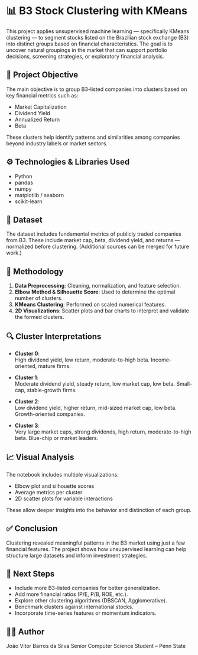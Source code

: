 # 📊 B3 Stock Clustering with KMeans

This project applies unsupervised machine learning — specifically KMeans clustering — to segment stocks listed on the Brazilian stock exchange (B3) into distinct groups based on financial characteristics. The goal is to uncover natural groupings in the market that can support portfolio decisions, screening strategies, or exploratory financial analysis.


## 🧠 Project Objective

The main objective is to group B3-listed companies into clusters based on key financial metrics such as:

- Market Capitalization
- Dividend Yield
- Annualized Return
- Beta

These clusters help identify patterns and similarities among companies beyond industry labels or market sectors.



## ⚙️ Technologies & Libraries Used

- Python
- pandas
- numpy
- matplotlib / seaborn
- scikit-learn



## 📂 Dataset

The dataset includes fundamental metrics of publicly traded companies from B3. These include market cap, beta, dividend yield, and returns — normalized before clustering. (Additional sources can be merged for future work.)



## 📌 Methodology

1. **Data Preprocessing**: Cleaning, normalization, and feature selection.
2. **Elbow Method & Silhouette Score**: Used to determine the optimal number of clusters.
3. **KMeans Clustering**: Performed on scaled numerical features.
4. **2D Visualizations**: Scatter plots and bar charts to interpret and validate the formed clusters.



## 🔍 Cluster Interpretations

- **Cluster 0**:  
  High dividend yield, low return, moderate-to-high beta. Income-oriented, mature firms.

- **Cluster 1**:  
  Moderate dividend yield, steady return, low market cap, low beta. Small-cap, stable-growth firms.

- **Cluster 2**:  
  Low dividend yield, higher return, mid-sized market cap, low beta. Growth-oriented companies.

- **Cluster 3**:  
  Very large market caps, strong dividends, high return, moderate-to-high beta. Blue-chip or market leaders.


## 📈 Visual Analysis

The notebook includes multiple visualizations:
- Elbow plot and silhouette scores
- Average metrics per cluster
- 2D scatter plots for variable interactions

These allow deeper insights into the behavior and distinction of each group.


## ✅ Conclusion

Clustering revealed meaningful patterns in the B3 market using just a few financial features. The project shows how unsupervised learning can help structure large datasets and inform investment strategies.


## 🚀 Next Steps

- Include more B3-listed companies for better generalization.
- Add more financial ratios (P/E, P/B, ROE, etc.).
- Explore other clustering algorithms (DBSCAN, Agglomerative).
- Benchmark clusters against international stocks.
- Incorporate time-series features or momentum indicators.

## 👨‍💻 Author
João Vitor Barros da Silva
Senior Computer Science Student – Penn State
